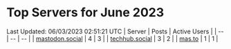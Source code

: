 # Top Servers for June 2023
Last Updated: 06/03/2023 02:51:21 UTC
| Server | Posts | Active Users |
| -- | -- | -- |
| [mastodon.social](https://mastodon.social/tags/PowerShell) | 4 | 3 |
| [techhub.social](https://techhub.social/tags/PowerShell) | 3 | 2 |
| [mas.to](https://mas.to/tags/PowerShell) | 1 | 1 |
